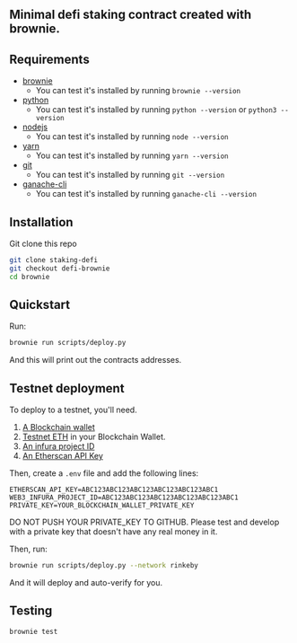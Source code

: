 ## Minimal defi staking contract created with brownie.

## Requirements

- [brownie](https://eth-brownie.readthedocs.io/en/stable/install.html)
  - You can test it's installed by running `brownie --version`
- [python](https://www.python.org/downloads/)
  - You can test it's installed by running `python --version` or `python3 --version`
- [nodejs](https://nodejs.org/en/download/)
  - You can test it's installed by running `node --version`
- [yarn](https://yarnpkg.com/)
  - You can test it's installed by running `yarn --version`
- [git](https://git-scm.com/downloads)
  - You can test it's installed by running `git --version`
- [ganache-cli](https://www.npmjs.com/package/ganache-cli)
  - You can test it's installed by running `ganache-cli --version`

## Installation

Git clone this repo

```sh
git clone staking-defi
git checkout defi-brownie
cd brownie
```

## Quickstart

Run:

```sh
brownie run scripts/deploy.py
```

And this will print out the contracts addresses.

## Testnet deployment

To deploy to a testnet, you'll need.

1. [A Blockchain wallet](https://metamask.io/)
2. [Testnet ETH](https://faucets.chain.link/) in your Blockchain Wallet.
3. [An infura project ID](https://infura.io/)
4. [An Etherscan API Key](https://etherscan.io/apis)

Then, create a `.env` file and add the following lines:

```
ETHERSCAN_API_KEY=ABC123ABC123ABC123ABC123ABC123ABC1
WEB3_INFURA_PROJECT_ID=ABC123ABC123ABC123ABC123ABC123ABC1
PRIVATE_KEY=YOUR_BLOCKCHAIN_WALLET_PRIVATE_KEY
```

DO NOT PUSH YOUR PRIVATE_KEY TO GITHUB. Please test and develop with a private key that doesn't have any real money in it.

Then, run:

```sh
brownie run scripts/deploy.py --network rinkeby
```

And it will deploy and auto-verify for you.

## Testing

```sh
brownie test
```
